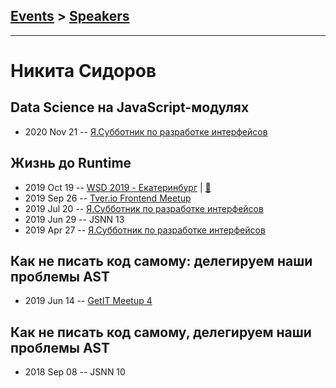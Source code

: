 ## [Events](../README.md) > [Speakers](../speakers.md)
---

# Никита Сидоров

## Data Science на JavaScript-модулях
- 2020 Nov 21 -- [Я.Субботник по разработке интерфейсов](https://www.youtube.com/watch?v=wTkeS-X_OIU&t=10721)    
## Жизнь до Runtime
- 2019 Oct 19 -- [WSD 2019 - Екатеринбург](https://www.youtube.com/watch?v=DsfnFrwKksA&t=20748s)  | [:notebook:](https://wsd.events/2019/10/19/pres/before-runtime.pdf)  
- 2019 Sep 26 -- [Tver.io Frontend Meetup](https://www.youtube.com/watch?v=_4weYbMzr-0)    
- 2019 Jul 20 -- [Я.Субботник по разработке интерфейсов](https://events.yandex.ru/lib/talks/7522/)    
- 2019 Jun 29 -- JSNN 13    
- 2019 Apr 27 -- [Я.Субботник по разработке интерфейсов](https://events.yandex.ru/lib/talks/7255/)    
## Как не писать код самому: делегируем наши проблемы AST
- 2019 Jun 14 -- [GetIT Meetup 4](https://www.youtube.com/watch?v=W_e6kiI05ds)    
## Как не писать код самому, делегируем наши проблемы AST
- 2018 Sep 08 -- JSNN 10    
